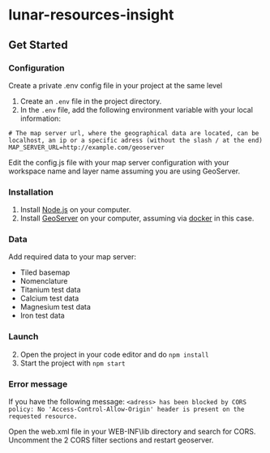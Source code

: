 # lunar-resources-insight

## Get Started


### Configuration

Create a private .env config file in your project at the same level

1. Create an `.env` file in the project directory.
2. In the `.env` file, add the following environment variable with your local information:
```
# The map server url, where the geographical data are located, can be localhost, an ip or a specific adress (without the slash / at the end)
MAP_SERVER_URL=http://example.com/geoserver
```

Edit the config.js file with your map server configuration with your workspace name and layer name assuming you are using GeoServer.

### Installation

1. Install [Node.js](https://nodejs.org/) on your computer.
2. Install [GeoServer](https://geoserver.org/) on your computer, assuming via [docker](https://github.com/geoserver/docker) in this case.

### Data

Add required data to your map server:
- Tiled basemap
- Nomenclature
- Titanium test data
- Calcium test data
- Magnesium test data
- Iron test data

### Launch

2. Open the project in your code editor and do `npm install`
3. Start the project with `npm start`

### Error message

If you have the following message: ``<adress> has been blocked by CORS policy: No 'Access-Control-Allow-Origin' header is present on the requested resource.``

Open the web.xml file in your WEB-INF\lib directory and search for CORS. Uncomment the 2 CORS filter sections and restart geoserver.
